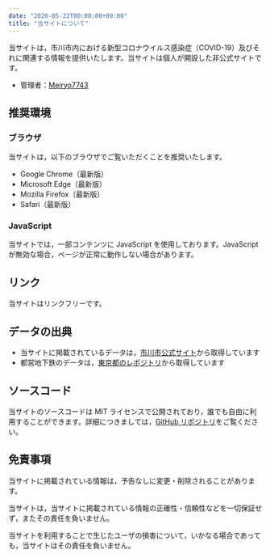 ```yaml
---
date: "2020-05-22T00:00:00+09:00"
title: "当サイトについて"
---
```


当サイトは，市川市内における新型コロナウイルス感染症（COVID-19）及びそれに関連する情報を提供いたします。当サイトは個人が開設した非公式サイトです。

- 管理者：[Meiryo7743](https://meiryo7743.github.io/ja/)

## 推奨環境

### ブラウザ

当サイトは，以下のブラウザでご覧いただくことを推奨いたします。

- Google Chrome（最新版）
- Microsoft Edge（最新版）
- Mozilla Firefox（最新版）
- Safari（最新版）

### JavaScript

当サイトでは，一部コンテンツに JavaScript を使用しております。JavaScript が無効な場合，ページが正常に動作しない場合があります。

## リンク

当サイトはリンクフリーです。

## データの出典

- 当サイトに掲載されているデータは，[市川市公式サイト](https://www.city.ichikawa.lg.jp/)から取得しています
- 都営地下鉄のデータは，[東京都のレポジトリ](https://github.com/tokyo-metropolitan-gov/covid19)から取得しています

## ソースコード

当サイトのソースコードは MIT ライセンスで公開されており，誰でも自由に利用することができます。詳細につきましては，[GitHub リポジトリ](https://github.com/Meiryo7743/COVID-19-Ichikawa)をご覧ください。

## 免責事項

当サイトに掲載されている情報は，予告なしに変更・削除されることがあります。

当サイトは，当サイトに掲載されている情報の正確性・信頼性などを一切保証せず，またその責任を負いません。

当サイトを利用することで生じたユーザの損害について，いかなる場合であっても，当サイトはその責任を負いません。
